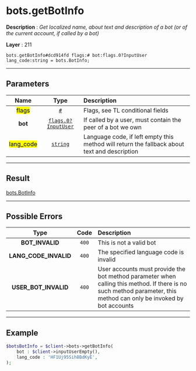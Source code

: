 # bots.getBotInfo

**Description** : *Get localized name, about text and description of a bot (or of the current account, if called by a bot)*

**Layer** : 211

```tl
bots.getBotInfo#dcd914fd flags:# bot:flags.0?InputUser lang_code:string = bots.BotInfo;
```

---

## Parameters

| Name | Type | Description |
| :---: | :---: | :--- |
| <mark>flags</mark> | [`#`](type/#) | Flags, see TL conditional fields |
| **bot** | [`flags.0?InputUser`](type/InputUser) | If called by a user, must contain the peer of a bot we own |
| <mark>lang_code</mark> | [`string`](type/string) | Language code, if left empty this method will return the fallback about text and description |

---

## Result

[bots.BotInfo](type/bots.BotInfo)

---

## Possible Errors

| Type | Code | Description |
| :---: | :---: | :--- |
| **BOT_INVALID** | `400` | This is not a valid bot |
| **LANG_CODE_INVALID** | `400` | The specified language code is invalid |
| **USER_BOT_INVALID** | `400` | User accounts must provide the bot method parameter when calling this method. If there is no such method parameter, this method can only be invoked by bot accounts |

---

## Example

```php
$botsBotInfo = $client->bots->getBotInfo(
	bot : $client->inputUserEmpty(),
	lang_code : 'HF1Uj95Sih8BdKyE',
);
```